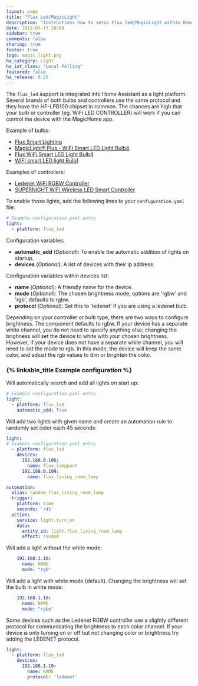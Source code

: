 ```yaml
---
layout: page
title: "Flux Led/MagicLight"
description: "Instructions how to setup Flux led/MagicLight within Home Assistant."
date: 2015-07-17 20:09
sidebar: true
comments: false
sharing: true
footer: true
logo: magic_light.png
ha_category: Light
ha_iot_class: "Local Polling"
featured: false
ha_release: 0.25
---
```


The `flux_led` support is integrated into Home Assistant as a light platform. Several brands of both bulbs and controllers use the same protocol and they have the HF-LPB100 chipset in common. The chances are high that your bulb or controller (eg. WiFi LED CONTROLLER) will work if you can control the device with the MagicHome app.

Example of bulbs:

- [Flux Smart Lighting](http://www.fluxsmartlighting.com/)
- [MagicLight® Plus - WiFi Smart LED Light Bulb4](https://www.amazon.com/gp/product/B00NOC93NG)
- [Flux WiFi Smart LED Light Bulb4](http://smile.amazon.com/Flux-WiFi-Smart-Light-Bulb/dp/B01A6GHHTE)
- [WIFI smart LED light Bulb1](http://smile.amazon.com/gp/product/B01CS1EZYK)

Examples of controllers:

- [Ledenet WiFi RGBW Controller](https://www.amazon.com/gp/product/B01DY56N8U)
- [SUPERNIGHT WiFi Wireless LED Smart Controller](https://www.amazon.com/dp/B01JZ2SI6Q)


To enable those lights, add the following lines to your `configuration.yaml` file:

```yaml
# Example configuration.yaml entry
light:
  - platform: flux_led
```

Configuration variables:

- **automatic_add** (*Optional*): To enable the automatic addition of lights on startup.
- **devices** (*Optional*): A list of devices with their ip address

Configuration variables within devices list:

- **name**  (*Optional*): A friendly name for the device.
- **mode**  (*Optional*): The chosen brightness mode; options are 'rgbw' and 'rgb', defaults to rgbw.
- **protocol**  (*Optional*): Set this to 'ledenet' if you are using a ledenet bulb.


<p class='note'>
Depending on your controller or bulb type, there are two ways to configure brightness. 
The component defaults to rgbw. If your device has a separate white channel, you do not need to specify anything else; changing the brighness will set the device to white with your chosen brightness. However, if your device does not have a separate white channel, you will need to set the mode to rgb. In this mode, the device will keep the same color, and adjust the rgb values to dim or brighten the color.
</p>


### {% linkable_title Example configuration %}

Will automatically search and add all lights on start up:

```yaml
# Example configuration.yaml entry
light:
  - platform: flux_led
    automatic_add: True
```

Will add two lights with given name and create an automation rule to randomly set color each 45 seconds:

```yaml
light:
# Example configuration.yaml entry
  - platform: flux_led
    devices:
      192.168.0.106:
        name: flux_lamppost
      192.168.0.109:
        name: flux_living_room_lamp

automation:
  alias: random_flux_living_room_lamp
  trigger:
    platform: time
    seconds: '/45'
  action:
    service: light.turn_on
    data:
      entity_id: light.flux_living_room_lamp
      effect: random
```

Will add a light without the white mode:

```yaml
    192.168.1.10:
      name: NAME
      mode: "rgb"
```

Will add a light with white mode (default). Changing the brightness will set the bulb in white mode:

```yaml
    192.168.1.10:
      name: NAME
      mode: "rgbw"
```

Some devices such as the Ledenet RGBW controller use a slightly different protocol for communicating the brightness to each color channel. If your device is only turning on or off but not changing color or brightness try adding the LEDENET protocol.

```yaml
light:
  - platform: flux_led
    devices:
      192.168.1.10:
        name: NAME
        protocol: 'ledenet'
```
